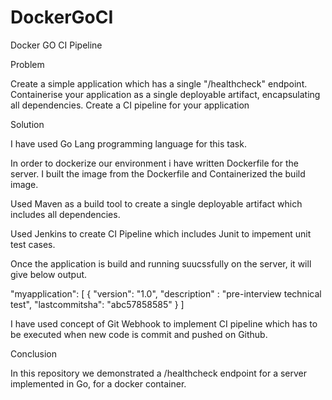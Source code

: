 # DockerGoCI
Docker GO CI Pipeline

Problem

Create a simple application which has a single "/healthcheck" endpoint.
Containerise your application as a single deployable artifact, encapsulating all dependencies.
Create a CI pipeline for your application


Solution

I have used Go Lang programming language for this task.

In order to dockerize our environment i have written Dockerfile for the server. I built the image from the Dockerfile and Containerized the build image.

Used Maven as a build tool to create a single deployable artifact which includes all dependencies.

Used Jenkins to create CI Pipeline which includes Junit to impement unit test cases.

Once the application is build and running suucssfully on the server, it will give below output.

"myapplication": [
{
"version": "1.0",
"description" : "pre-interview technical test",
"lastcommitsha": "abc57858585"
}
]

I have used concept of Git Webhook to implement CI pipeline which has to be executed when new code is commit and pushed on Github.


Conclusion

In this repository we demonstrated a /healthcheck endpoint for a server implemented in Go, for a docker container.
